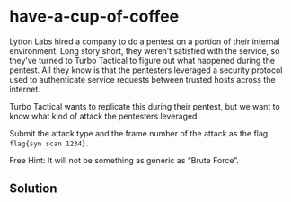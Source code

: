 # have-a-cup-of-coffee

Lytton Labs hired a company to do a pentest on a portion of their internal environment. 
Long story short, they weren’t satisfied with the service, so they’ve turned to Turbo Tactical to figure out what happened during the pentest. 
All they know is that the pentesters leveraged a security protocol used to authenticate service requests between trusted hosts across the internet.

Turbo Tactical wants to replicate this during their pentest, but we want to know what kind of attack the pentesters leveraged.

Submit the attack type and the frame number of the attack as the flag: `flag{syn scan 1234}`.

Free Hint: It will not be something as generic as “Brute Force”.

## Solution



